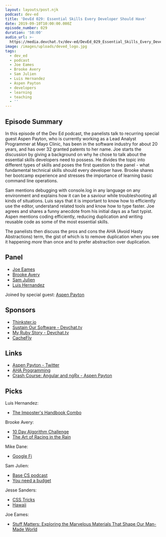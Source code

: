 ```yaml
---
layout: layouts/post.njk
podcast: dev-ed
title: 'DevEd 029: Essential Skills Every Developer Should Have'
date: 2019-09-10T10:00:00.000Z
episode_number: 029
duration: '58:00'
audio_url: >-
  https://media.devchat.tv/dev-ed/DevEd_029_Essential_Skills_Every_Developer_Should_Have.mp3
image: /images/uploads/deved_logo.jpg
tags:
  - dev_ed
  - podcast
  - Joe Eames
  - Brooke Avery
  - Sam Julien
  - Luis Hernandez
  - Aspen Payton
  - developers
  - learning
  - teaching
  - ''
---
```

## Episode Summary

In this episode of the Dev Ed podcast, the panelists talk to recurring special guest Aspen Payton, who is currently working as a Lead Analyst Programmer at Mayo Clinic, has been in the software industry for about 20 years, and has over 32 granted patents to her name. Joe starts the discussion by giving a background on why he chose to talk about the essential skills developers need to possess. He divides the topic into different types of skills and poses the first question to the panel - what fundamental technical skills should every developer have. Brooke shares her bootcamp experience and stresses the importance of learning basic command line operations. 

Sam mentions debugging with console.log in any language on any environment and explains how it can be a saviour while troubleshooting all kinds of situations. Luis says that it is important to know how to efficiently use the editor, understand related tools and know how to type faster. Joe agrees and shares a funny anecdote from his initial days as a fast typist. Aspen mentions coding efficiently, reducing duplication and writing reusable code as some of the most essential skills. 

The panelists then discuss the pros and cons the AHA (Avoid Hasty Abstractions) term, the gist of which is to remove duplication when you see it happening _more_ than once and to prefer abstraction over duplication.



## Panel

* [Joe Eames](https://thinkster.io/)
* [Brooke Avery](https://thinkster.io/)
* [Sam Julien](https://twitter.com/samjulien?lang=en)
* [Luis Hernandez](https://lambdaschool.com/about)

Joined by special guest: [Aspen Payton](https://www.linkedin.com/in/aspen-payton-28705479/)

## Sponsors

* [Thinkster.io](https://thinkster.io/)
* [Sustain Our Software - Devchat.tv](https://devchat.tv/sustain-our-software/)
* [My Ruby Story - Devchat.tv](https://devchat.tv/my-ruby-story/)
* [CacheFly](https://www.cachefly.com/)

## Links

* [Aspen Payton - Twitter](https://twitter.com/paytonmn)
* [AHA Programming](https://kentcdodds.com/blog/aha-programming)
* [Crash Course: Angular and ngRx - Aspen Payton](https://www.youtube.com/watch?v=272KDxSIQBw)

## Picks

Luis Hernandez:

* [The Imposter's Handbook Combo](https://bigmachine.io/products/imposter-season-bundle)

Brooke Avery:

* [10 Day Algorithm Challenge](https://twitter.com/GoThinkster/status/1167202043620032512)
* [The Art of Racing in the Rain](https://www.imdb.com/title/tt1478839/)



Mike Dane:

* [Google Fi](https://fi.google.com/about/)

Sam Julien:

* [Base CS podcast](https://www.codenewbie.org/basecs)
* [You need a budget](https://www.youneedabudget.com/?ref=fv88OZe2XR1Jo2Ld&utm_source=customer_referral)

Jesse Sanders:

* [CSS Tricks](https://css-tricks.com/)
* [Hawaii](https://en.wikipedia.org/wiki/Hawaii)

Joe Eames:

* [Stuff Matters: Exploring the Marvelous Materials That Shape Our Man-Made World](https://www.goodreads.com/book/show/18222843-stuff-matters)
